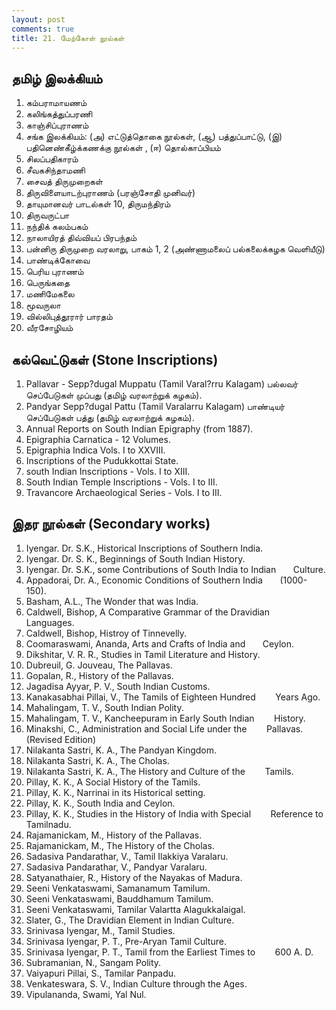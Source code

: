 ```yaml
---
layout: post
comments: true
title: 21. மேற்கோள் நூல்கள்
---
```


## தமிழ் இலக்கியம்

1. கம்பராமாயணம்
2. கலிங்கத்துப்பரணி
3. காஞ்சிப்புராணம்
4. சங்க இலக்கியம்: (அ) எட்டுத்தொகை நூல்கள், (ஆ) பத்துப்பாட்டு, (இ) 	பதினெண்கீழ்க்கணக்கு நூல்கள் , (ஈ) தொல்காப்பியம்
5. சிலப்பதிகாரம்
6. சீவகசிந்தாமணி
7. சைவத் திருமுறைகள்
8. திருவிளையாடற்புராணம் (பரஞ்சோதி முனிவர்)
9. தாயுமானவர் பாடல்கள்
10, திருமந்திரம்
11. திருவருட்பா
12. நந்திக் கலம்பகம்
13. நாலாயிரத் திவ்வியப் பிரபந்தம்
14. பன்னிரு திருமுறை வரலாறு, பாகம் 1, 2 (அண்ணாமலைப் பல்கலைக்கழக வெளியீடு)
15. பாண்டிக்கோவை
16. பெரிய புராணம்
17. பெருங்கதை
18. மணிமேகலை
19. மூவருலா
20. வில்லிபுத்தூரார் பாரதம்
21. வீரசோழியம்

## கல்வெட்டுகள் (Stone Inscriptions)

1. Pallavar - Sepp?dugal Muppatu (Tamil Varal?rru Kalagam) பல்லவர் செப்பேடுகள் முப்பது (தமிழ் வரலாற்றுக் கழகம்).
2. Pandyar Sepp?dugal Pattu (Tamil Varalarru Kalagam)
பாண்டியர் செப்பேடுகள் பத்து (தமிழ் வரலாற்றுக் கழகம்).
3. Annual Reports on South Indian Epigraphy (from 1887).
4. Epigraphia Carnatica - 12
Volumes.
5. Epigraphia Indica Vols. I to XXVIII.
6. Inscriptions of the Pudukkottai State.
7. south Indian Inscriptions - Vols. I to XIII.
8. South Indian Temple Inscriptions - Vols. I to III.
9. Travancore Archaeological Series - Vols. I to III.

## இதர நூல்கள் (Secondary works)

1. Iyengar. Dr. S.K., Historical Inscriptions of Southern India.
2. Iyengar. Dr. S. K., Beginnings of South Indian History.
3. Iyengar. Dr. S.K., some Contributions of South India to Indian       Culture.
4. Appadorai, Dr. A., Economic Conditions of Southern India       (1000-150).
5. Basham, A.L., The Wonder that was India.
6. Caldwell, Bishop, A Comparative Grammar of the Dravidian        Languages.
7. Caldwell, Bishop, Histroy of Tinnevelly.
8. Coomaraswami, Ananda, Arts and Crafts of India and       Ceylon.
9. Dikshitar, V. R. R., Studies in Tamil Literature and History.
10. Dubreuil, G. Jouveau, The Pallavas.
11. Gopalan, R., History of the Pallavas.
12. Jagadisa Ayyar, P. V., South Indian Customs.
13. Kanakasabhai Pillai, V., The Tamils of Eighteen Hundred        Years Ago.
14. Mahalingam, T. V., South Indian Polity.
15. Mahalingam, T. V., Kancheepuram in Early South Indian        History.
16. Minakshi, C., Administration and Social Life under the        Pallavas. (Revised Edition)
17. Nilakanta Sastri, K. A., The Pandyan Kingdom.
18. Nilakanta Sastri, K. A., The Cholas.
19. Nilakanta Sastri, K. A., The History and Culture of the        Tamils.
20. Pillay, K. K., A Social History of the Tamils.
21. Pillay, K. K., Narrinai in its Historical setting.
22. Pillay, K. K., South India and Ceylon.
23. Pillay, K. K., Studies in the History of India with Special        Reference to Tamilnadu.
24. Rajamanickam, M., History of the Pallavas.
25. Rajamanickam, M., The History of the Cholas.
26. Sadasiva Pandarathar, V., Tamil Ilakkiya Varalaru.
27. Sadasiva Pandarathar, V., Pandyar Varalaru.
28. Satyanathaier, R., History of the Nayakas of Madura.
29. Seeni Venkataswami, Samanamum Tamilum.
30. Seeni Venkataswami, Bauddhamum Tamilum.
31. Seeni Venkataswami, Tamilar Valartta Alagukkalaigal.
32. Slater, G., The Dravidian Element in Indian Culture.
33. Srinivasa Iyengar, M., Tamil Studies.
34. Srinivasa Iyengar, P. T., Pre-Aryan Tamil Culture.
35. Srinivasa Iyengar, P. T., Tamil from the Earliest Times to        600 A. D.
36. Subramanian, N., Sangam Polity.
37. Vaiyapuri Pillai, S., Tamilar Panpadu.
38. Venkateswara, S. V., Indian Culture through the Ages.
39. Vipulananda, Swami, Yal Nul.
